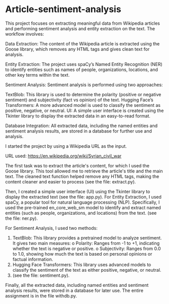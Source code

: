# Article-sentiment-analysis
 
This project focuses on extracting meaningful data from Wikipedia articles and performing sentiment analysis and entity extraction on the text. The workflow involves:

Data Extraction: The content of the Wikipedia article is extracted using the Goose library, which removes any HTML tags and gives clean text for analysis.

Entity Extraction: The project uses spaCy’s Named Entity Recognition (NER) to identify entities such as names of people, organizations, locations, and other key terms within the text.

Sentiment Analysis: Sentiment analysis is performed using two approaches:

TextBlob: This library is used to determine the polarity (positive or negative sentiment) and subjectivity (fact vs opinion) of the text.
Hugging Face’s Transformers: A more advanced model is used to classify the sentiment as positive, negative, or neutral.
UI: A simple user interface is created using the Tkinter library to display the extracted data in an easy-to-read format.

Database Integration: All extracted data, including the named entities and sentiment analysis results, are stored in a database for further use and analysis.

I started the project by using a Wikipedia URL as the input.

URL used: https://en.wikipedia.org/wiki/Syrian_civil_war

The first task was to extract the article's content, for which I used the Goose library. This tool allowed me to retrieve the article's title and the main text. The cleaned text function helped remove any HTML tags, making the content cleaner and easier to process (see the file: extract.py).

Then, I created a simple user interface (UI) using the Tkinter library to display the extracted text (see the file: app.py).
For Entity Extraction, I used spaCy, a popular tool for natural language processing (NLP). Specifically, I used the pre-trained en_core_web_sm model to identify and extract named entities (such as people, organizations, and locations) from the text. (see the file: ner.py).

For Sentiment Analysis, I used two methods:
  1.	TextBlob: This library provides a pretrained model to analyze sentiment. It gives two main measures:
       o	Polarity: Ranges from -1 to +1, indicating whether the text is negative or positive.
       o	Subjectivity: Ranges from 0.0 to 1.0, showing how much the text is based on personal opinions or factual information.
  2.	Hugging Face Transformers: This library uses advanced models to classify the sentiment of the text as either positive, negative, or neutral.
  3.	(see the file: sentiment.py).

Finally, all the extracted data, including named entities and sentiment analysis results, were stored in a database for later use.
The entire assignment is in the file withdb.py.
